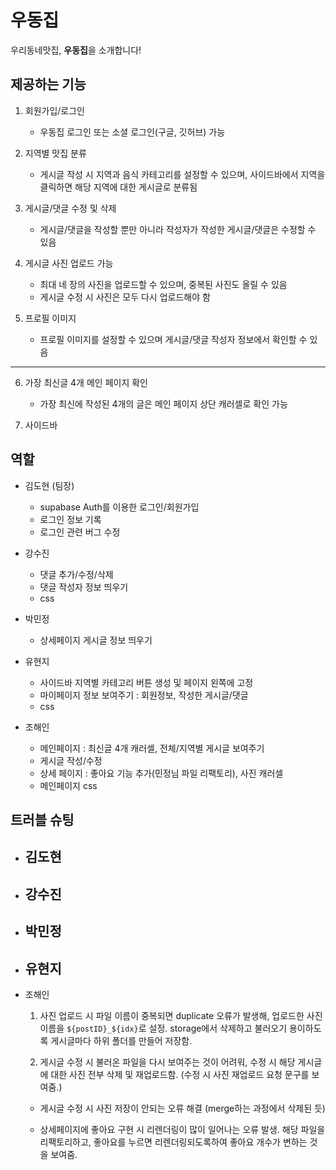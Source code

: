 # 우동집

우리동네맛집, **우동집**을 소개합니다!

## 제공하는 기능
1. 회원가입/로그인
    - 우동집 로그인 또는 소셜 로그인(구글, 깃허브) 가능

2. 지역별 맛집 분류
    - 게시글 작성 시 지역과 음식 카테고리를 설정할 수 있으며, 사이드바에서 지역을 클릭하면 해당 지역에 대한 게시글로 분류됨

3. 게시글/댓글 수정 및 삭제
    - 게시글/댓글을 작성할 뿐만 아니라 작성자가 작성한 게시글/댓글은 수정할 수 있음

4. 게시글 사진 업로드 가능
    - 최대 네 장의 사진을 업로드할 수 있으며, 중복된 사진도 올릴 수 있음
    - 게시글 수정 시 사진은 모두 다시 업로드해야 함

5. 프로필 이미지
    - 프로필 이미지를 설정할 수 있으며 게시글/댓글 작성자 정보에서 확인할 수 있음

<hr>

6. 가장 최신글 4개 메인 페이지 확인
    - 가장 최신에 작성된 4개의 글은 메인 페이지 상단 캐러셀로 확인 가능

7. 사이드바

## 역할

- 김도현 (팀장)
  - supabase Auth를 이용한 로그인/회원가입
  - 로그인 정보 기록
  - 로그인 관련 버그 수정

- 강수진
  - 댓글 추가/수정/삭제
  - 댓글 작성자 정보 띄우기
  - css

- 박민정
  - 상세페이지 게시글 정보 띄우기

- 유현지
  - 사이드바 지역별 카테고리 버튼 생성 및 페이지 왼쪽에 고정
  - 마이페이지 정보 보여주기 : 회원정보, 작성한 게시글/댓글
  - css

- 조해인
  - 메인페이지 : 최신글 4개 캐러셀, 전체/지역별 게시글 보여주기
  - 게시글 작성/수정
  - 상세 페이지 : 좋아요 기능 추가(민정님 파일 리팩토리), 사진 캐러셀
  - 메인페이지 css

## 트러블 슈팅

- 김도현
  -
  
- 강수진
  -

- 박민정
  -

- 유현지
  -

- 조해인
  1. 사진 업로드 시 파일 이름이 중복되면 duplicate 오류가 발생해, 업로드한 사진 이름을 `${postID}_${idx}`로 설정. storage에서 삭제하고 불러오기 용이하도록 게시글마다 하위 폴더를 만들어 저장함.

  2. 게시글 수정 시 불러온 파일을 다시 보여주는 것이 어려워, 수정 시 해당 게시글에 대한 사진 전부 삭제 및 재업로드함. (수정 시 사진 재업로드 요청 문구를 보여줌.)

  - 게시글 수정 시 사진 저장이 안되는 오류 해결 (merge하는 과정에서 삭제된 듯)

  - 상세페이지에 좋아요 구현 시 리렌더링이 많이 일어나는 오류 발생. 해당 파일을 리팩토리하고, 좋아요를 누르면 리렌더링되도록하여 좋아요 개수가 변하는 것을 보여줌.